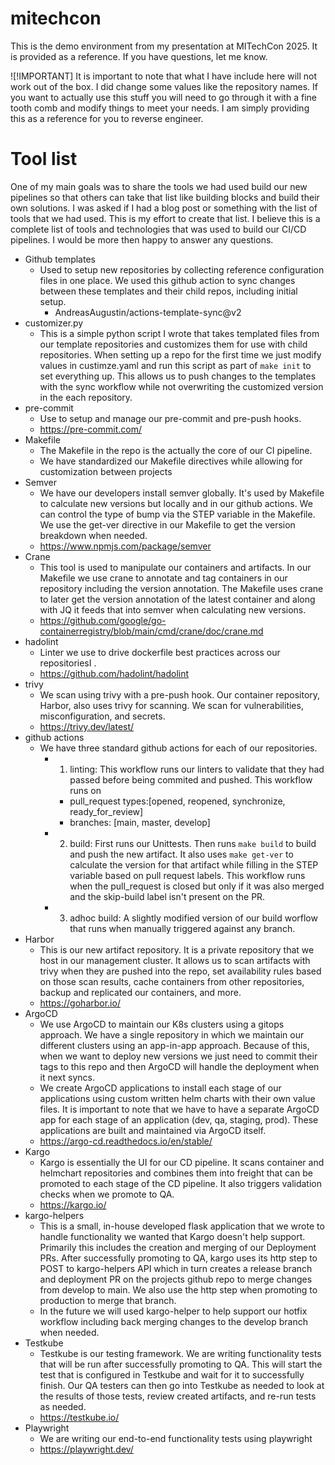 # mitechcon

This is the demo environment from my presentation at MITechCon 2025.  It is provided as a reference.  If you have questions, let me know.

![!IMPORTANT]
It is important to note that what I have include here will not work out of the box.  I did change some values like the repository names.  If you want to actually use this stuff you will need to go through it with a fine tooth comb and modify things to meet your needs.  I am simply providing this as a reference for you to reverse engineer.

# Tool list

One of my main goals was to share the tools we had used build our new pipelines so that others can take that list like building blocks and build their own solutions.  I was asked if I had a blog post or something with the list of tools that we had used.  This is my effort to create that list.  I believe this is a complete list of tools and technologies that was used to build our CI/CD pipelines.  I would be more then happy to answer any questions.

-  Github templates
	- Used to setup new repositories by collecting reference configuration files in one place.  We used this github action to sync changes between these templates and their child repos, including initial setup.
		- AndreasAugustin/actions-template-sync@v2
- customizer.py
	- This is a simple python script I wrote that takes templated files from our template repositories and customizes them for use with child repositories.  When setting up a repo for the first time we just modify values in custimze.yaml and run this script as part of ```make init``` to set everything up.  This allows us to push changes to the templates with the sync workflow while not overwriting the customized version in the each repository.
- pre-commit
	- Use to setup and manage our pre-commit and pre-push hooks.
	- https://pre-commit.com/
- Makefile
	- The Makefile in the repo is the actually the core of our CI  pipeline.
	- We have standardized our Makefile directives while allowing for customization  between projects
- Semver
	- We have our developers install semver globally.  It's used by Makefile to calculate new versions but locally and in our github actions.  We can control the type of bump via the STEP variable in the Makefile.  We use the get-ver directive in our Makefile to get the version breakdown when needed.
	- https://www.npmjs.com/package/semver
- Crane
	- This tool is used to manipulate our containers and artifacts.  In our Makefile we use crane to annotate and tag containers in our repository including the version annotation.  The Makefile uses crane to later get the version annotation of the latest container and along with JQ it feeds that into semver when calculating new versions.
	- https://github.com/google/go-containerregistry/blob/main/cmd/crane/doc/crane.md
- hadolint
	- Linter we use to drive dockerfile best practices across our repositoriesI .
	- https://github.com/hadolint/hadolint
- trivy
	- We scan using trivy with a pre-push hook.  Our container repository, Harbor, also uses trivy for scanning.  We scan for vulnerabilities, misconfiguration, and secrets.
	- https://trivy.dev/latest/
- github actions
	- We have three standard github actions for each of our repositories.
		- 1. linting: This workflow runs our linters to validate that they had passed before being commited and pushed.  This workflow runs on
			- pull_request types:[opened, reopened, synchronize, ready_for_review]
			- branches: [main, master, develop]
		- 2. build: First runs our Unittests.  Then runs ```make build``` to build and push the new artifact.  It also uses ```make get-ver``` to calculate the version for that artifact while filling in the STEP variable based on pull request labels.  This workflow runs when the pull_request is closed but only if it was also merged and the skip-build label isn't present on the PR.
		- 3. adhoc build: A slightly modified version of our build worflow that runs when manually triggered against any branch.
- Harbor
	- This is our new artifact repository.  It is a private repository that we host in our management cluster.  It allows us to scan artifacts with trivy when they are pushed into the repo, set availability rules based on those scan results, cache containers from other repositories, backup and replicated our containers, and more.
	- https://goharbor.io/
- ArgoCD
	- We use ArgoCD to maintain our K8s clusters using a gitops approach.  We have a single repository in which we maintain our different clusters using an app-in-app approach.  Because of this, when we want to deploy new versions we just need to commit their tags to this repo and then ArgoCD will handle the deployment when it next syncs.
	- We create ArgoCD applications to install each stage of our applications using custom written helm charts with their own value files.  It is important to note that we have to have a separate ArgoCD app for each stage of an application (dev, qa, staging, prod).  These applications are built and maintained via ArgoCD itself.
	- https://argo-cd.readthedocs.io/en/stable/
- Kargo
	- Kargo is essentially the UI for our CD pipeline.  It scans container and helmchart repositories and combines them into freight that can be  promoted to each stage of the CD pipeline.  It also triggers validation checks when we promote to QA.
	- https://kargo.io/
- kargo-helpers
	- This is a small, in-house developed flask application that we wrote to handle functionality we wanted that Kargo doesn't help support.  Primarily this includes the creation and merging of our Deployment PRs.  After successfully promoting to QA, kargo uses its http step to POST to kargo-helpers API which in turn creates a release branch and deployment PR on the projects github repo to merge changes from develop to main.  We also use the http step when promoting to production to merge that branch.
	- In the future we will used kargo-helper to help support our hotfix workflow including back merging changes to the develop branch when needed.
- Testkube
	- Testkube is our testing framework.  We are writing  functionality tests that will be run after successfully promoting to QA.  This will start the test that is configured in Testkube and wait for it to successfully finish.  Our QA testers can then go into Testkube as needed to look at the results of those tests, review created artifacts, and re-run tests as needed.
	- https://testkube.io/
- Playwright
	- We are writing our end-to-end functionality tests using playwright
	- https://playwright.dev/

